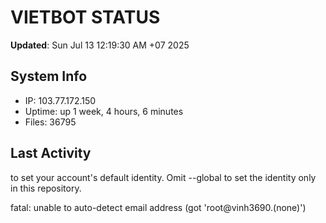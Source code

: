 # VIETBOT STATUS
**Updated**: Sun Jul 13 12:19:30 AM +07 2025

## System Info
- IP: 103.77.172.150
- Uptime: up 1 week, 4 hours, 6 minutes
- Files: 36795

## Last Activity

to set your account's default identity.
Omit --global to set the identity only in this repository.

fatal: unable to auto-detect email address (got 'root@vinh3690.(none)')
